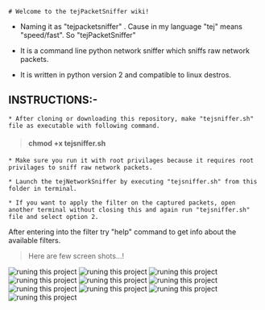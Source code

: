     # Welcome to the tejPacketSniffer wiki!
* Naming it as "tejpacketsniffer" . Cause in my language "tej" means "speed/fast". So "tejPacketSniffer"

* It is a command line python network sniffer which sniffs raw network packets.

* It is written in python version 2 and compatible to linux destros.

## INSTRUCTIONS:-
    * After cloning or downloading this repository, make "tejsniffer.sh" file as executable with following command.

>####      chmod +x tejsniffer.sh

    * Make sure you run it with root privilages because it requires root privilages to sniff raw network packets.

    * Launch the tejNetworkSniffer by executing "tejsniffer.sh" from this folder in terminal.

    * If you want to apply the filter on the captured packets, open another terminal without closing this and again run "tejsniffer.sh" file and select option 2.

After entering into the filter try "help" command to get info about the available filters.

> Here are few screen shots...!

![runing this project](https://raw.githubusercontent.com/tejeshreddymeka/Network-packet-Sniffer/master/Screenshot%20(1821).png)
![runing this project](https://raw.githubusercontent.com/tejeshreddymeka/Network-packet-Sniffer/master/Screenshot%20(1815).png)
![runing this project](https://raw.githubusercontent.com/tejeshreddymeka/Network-packet-Sniffer/master/Screenshot%20(1816).png)
![runing this project](https://raw.githubusercontent.com/tejeshreddymeka/Network-packet-Sniffer/master/Screenshot%20(1817).png)
![runing this project](https://raw.githubusercontent.com/tejeshreddymeka/Network-packet-Sniffer/master/Screenshot%20(1818).png)
![runing this project](https://raw.githubusercontent.com/tejeshreddymeka/Network-packet-Sniffer/master/Screenshot%20(1819).png)
![runing this project](https://raw.githubusercontent.com/tejeshreddymeka/Network-packet-Sniffer/master/Screenshot%20(1820).png)
![runing this project](https://raw.githubusercontent.com/tejeshreddymeka/Network-packet-Sniffer/master/Screenshot%20(1822).png)
![runing this project](https://raw.githubusercontent.com/tejeshreddymeka/Network-packet-Sniffer/master/Screenshot%20(1823).png)
![runing this project](https://raw.githubusercontent.com/tejeshreddymeka/Network-packet-Sniffer/master/Screenshot%20(1824).png)

